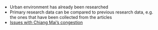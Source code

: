 
- Urban environment has already been researched 
- Primary research data can be compared to previous research data, e.g. the ones that have been collected from the articles
- [Issues with Chiang Mai’s congestion](https://urbanpossibilities.files.wordpress.com/2018/07/unclogging-chiang-mai_s-traffic-congestion.pdf)